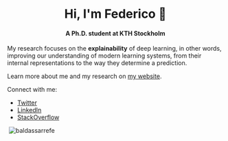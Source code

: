 <h1 align="center">Hi, I'm Federico 👋</h1>
<h4 align="center">A Ph.D. student at KTH Stockholm</h3>

My research focuses on the <b>explainability</b> of deep learning, in other words, improving our understanding of modern
learning systems, from their internal representations to the way they determine a prediction.

Learn more about me and my research on <a href=https://baldassarrefe.github.io/>my website</a>.

Connect with me:
- [Twitter](https://twitter.com/baldassarrefe)
- [LinkedIn](https://linkedin.com/in/federicobaldassarre)
- [StackOverflow](https://stackoverflow.com/users/baldassarrefe)

<p align="left">&nbsp;<img src="https://komarev.com/ghpvc/?username=baldassarrefe&label=Profile%20views&color=0e75b6&style=flat" alt="baldassarrefe" /> </p>
